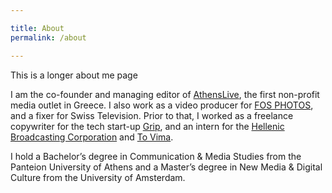 ```yaml
---

title: About
permalink: /about

---
```


This is a longer about me page

I am the co-founder and managing editor of [AthensLive](http://athenslive.gr/), the first non-profit media outlet in Greece. I also work as a video producer for [FOS PHOTOS](http://www.fosphotos.com/), and a fixer for Swiss Television. Prior to that, I worked as a freelance copywriter for the tech start-up [Grip](https://grip.events/), and an intern for the [Hellenic Broadcasting Corporation](http://www.ert.gr/) and [To Vima](http://www.tovima.gr/).

I hold a Bachelor’s degree in Communication & Media Studies from the Panteion University
of Athens and a Master’s degree in New Media & Digital Culture from the University of
Amsterdam.
